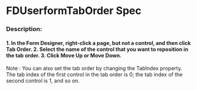 # FDUserformTabOrder Spec

<h3><b>Description:</b></h3>
<h4>
1. In the Form Designer, right-click a page, but not a control, and then click Tab Order. 
2. Select the name of the control that you want to reposition in the tab order.
3. Click <strong>Move Up</strong> or <strong>Move Down</strong>.
</h4>
Note : You can also set the tab order by changing the TabIndex property. The tab index of the first control in the tab order is 0; the tab index of the second control is 1, and so on.
